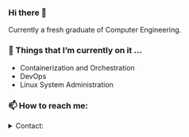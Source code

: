 ### Hi there 👋

Currently a fresh graduate of Computer Engineering. 

### 🌱 Things that I’m currently on it ...
- Containerization and Orchestration
- DevOps
- Linux System Administration

### 📫 How to reach me: 


<details>
  <summary>Contact:</summary>

```echo Zm1tb2NodGFyQGdtYWlsLmNvbQ== | base64 -d  ```

</details>


<!--
**fmmochtar/fmmochtar** is a ✨ _special_ ✨ repository because its `README.md` (this file) appears on your GitHub profile.

Here are some ideas to get you started:

- 🔭 I’m currently working on ...



- 👯 I’m looking to collaborate on ...
- 🤔 I’m looking for help with ...
- 💬 Ask me about ...

-->
